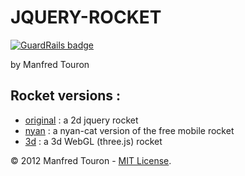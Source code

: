JQUERY-ROCKET
=============

[![GuardRails badge](https://badges.production.guardrails.io/moul/jquery-rocket.svg)](https://www.guardrails.io)

by Manfred Touron

Rocket versions :
-----------------

* [original](https://github.com/moul/jquery-rocket/tree/master/rocket-original) : a 2d jquery rocket
* [nyan](https://github.com/moul/jquery-rocket/tree/master/rocket-nyan) : a nyan-cat version of the free mobile rocket
* [3d](https://github.com/moul/jquery-rocket/tree/master/rocket-3d) : a 3d WebGL (three.js) rocket

© 2012 Manfred Touron - [MIT License](https://github.com/moul/jquery-rocket/blob/master/License.txt).
